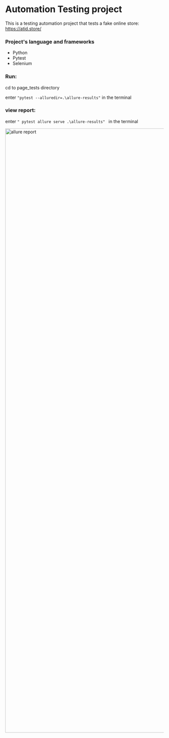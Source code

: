 # Automation Testing project
This is a testing automation project that tests a fake online store:
https://atid.store/

### Project's language and frameworks 
* Python
* Pytest
* Selenium

### Run:
cd to page_tests directory

enter ```"pytest --alluredir=.\allure-results"```
in the terminal
### view report:
enter 
```" pytest allure serve .\allure-results" ``` 
in the terminal

<img width="1915" alt="allure report " src="https://user-images.githubusercontent.com/78296112/218312301-c5210c62-1b92-4f59-95e4-1209915cd8e0.png">
